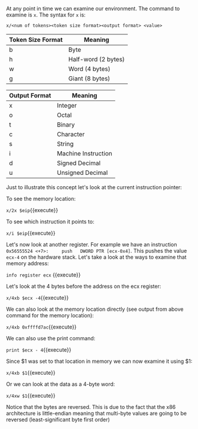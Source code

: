 At any point in time we can examine our environment. The command to examine is `x`. The syntax for `x` is:

`x/<num of tokens><token size format><output format> <value>`

|Token Size Format|Meaning
|------|-------
|b|Byte
|h|Half-word (2 bytes)
|w|Word (4 bytes)
|g|Giant (8 bytes)

|Output Format|Meaning
|------|------
|x|Integer
|o|Octal
|t|Binary
|c|Character
|s|String
|i|Machine Instruction
|d|Signed Decimal
|u|Unsigned Decimal

Just to illustrate this concept let's look at the current instruction pointer:

To see the memory location:

`x/2x $eip`{{execute}}

To see which instruction it points to:

`x/i $eip`{{execute}}

Let's now look at another register. For example we have an instruction `0x56555524 <+7>:     push   DWORD PTR [ecx-0x4]`. This pushes the value `ecx-4` on the hardware stack. Let's take a look at the ways to examine that memory address:

`info register ecx` {{execute}}

Let's look at the 4 bytes before the address on the ecx register:

`x/4xb $ecx -4`{{execute}}

We can also look at the memory location directly (see output from above command for the memory location):

`x/4xb 0xffffd7ac`{{execute}}

We can also use the print command:

`print $ecx - 4`{{execute}}

Since $1 was set to that location in memory we can now examine it using $1:

`x/4xb $1`{{execute}}

Or we can look at the data as a 4-byte word:

`x/4xw $1`{{execute}}

Notice that the bytes are reversed. This is due to the fact that the x86 architecture is little-endian meaning that multi-byte values are going to be reversed (least-significant byte first order)

